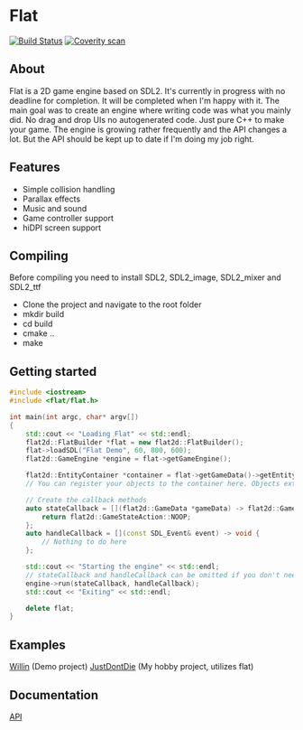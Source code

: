 # Flat
[![Build Status](https://travis-ci.org/LiquidityC/flat.svg?branch=master)](https://travis-ci.org/LiquidityC/flat)
[![Coverity scan](https://scan.coverity.com/projects/10677/badge.svg)](https://scan.coverity.com/projects/liquidityc-flat)

## About
Flat is a 2D game engine based on SDL2. It's currently in progress with no deadline for completion. It will
be completed when I'm happy with it.
The main goal was to create an engine where writing code was what you mainly did. No drag and drop UIs no autogenerated
code. Just pure C++ to make your game.
The engine is growing rather frequently and the API changes a lot. But the API should be kept up to date if I'm doing my job right.

## Features
- Simple collision handling
- Parallax effects
- Music and sound
- Game controller support
- hiDPI screen support

## Compiling
Before compiling you need to install SDL2, SDL2_image, SDL2_mixer and SDL2_ttf

- Clone the project and navigate to the root folder
- mkdir build
- cd build
- cmake ..
- make

## Getting started
```c++
#include <iostream>
#include <flat/flat.h>

int main(int argc, char* argv[])
{
	std::cout << "Loading Flat" << std::endl;
	flat2d::FlatBuilder *flat = new flat2d::FlatBuilder();
	flat->loadSDL("Flat Demo", 60, 800, 600);
	flat2d::GameEngine *engine = flat->getGameEngine();

	flat2d::EntityContainer *container = flat->getGameData()->getEntityContainer();
    // You can register your objects to the container here. Objects extend the Entity class in flat

	// Create the callback methods
	auto stateCallback = [](flat2d::GameData *gameData) -> flat2d::GameStateAction {
		return flat2d::GameStateAction::NOOP;
	};
	auto handleCallback = [](const SDL_Event& event) -> void {
		// Nothing to do here
	};

	std::cout << "Starting the engine" << std::endl;
    // stateCallback and handleCallback can be omitted if you don't need them
	engine->run(stateCallback, handleCallback);
	std::cout << "Exiting" << std::endl;

	delete flat;
}
```

## Examples
[Willin](https://github.com/liquidityc/willin) (Demo project)
[JustDontDie](https://github.com/liquidityc/justdontdie) (My hobby project, utilizes flat)

## Documentation
[API](http://liquidityc.github.io/flat)
